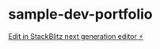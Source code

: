 # sample-dev-portfolio

[Edit in StackBlitz next generation editor ⚡️](https://stackblitz.com/~/github.com/Ram-Suryavanshi/sample-dev-portfolio)